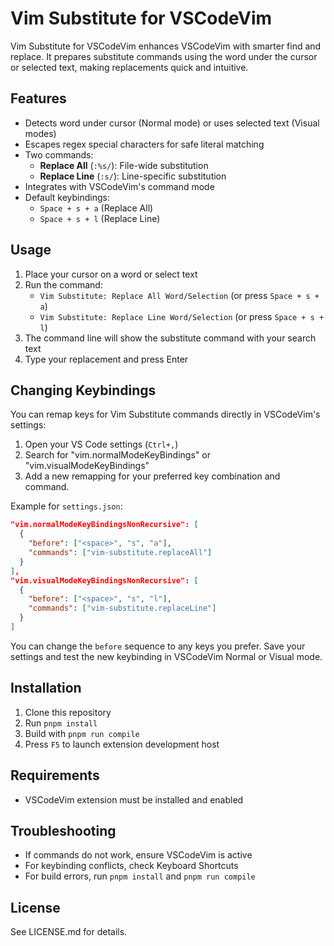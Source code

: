 # Vim Substitute for VSCodeVim

Vim Substitute for VSCodeVim enhances VSCodeVim with smarter find and replace. It prepares substitute commands using the word under the cursor or selected text, making replacements quick and intuitive.

## Features

- Detects word under cursor (Normal mode) or uses selected text (Visual modes)
- Escapes regex special characters for safe literal matching
- Two commands:
  - **Replace All** (`:%s/`): File-wide substitution
  - **Replace Line** (`:s/`): Line-specific substitution
- Integrates with VSCodeVim's command mode
- Default keybindings:
  - `Space + s + a` (Replace All)
  - `Space + s + l` (Replace Line)

## Usage

1. Place your cursor on a word or select text
2. Run the command:
   - `Vim Substitute: Replace All Word/Selection` (or press `Space + s + a`)
   - `Vim Substitute: Replace Line Word/Selection` (or press `Space + s + l`)
3. The command line will show the substitute command with your search text
4. Type your replacement and press Enter

## Changing Keybindings

You can remap keys for Vim Substitute commands directly in VSCodeVim's settings:

1. Open your VS Code settings (`Ctrl+,`)
2. Search for "vim.normalModeKeyBindings" or "vim.visualModeKeyBindings"
3. Add a new remapping for your preferred key combination and command.

Example for `settings.json`:

```json
"vim.normalModeKeyBindingsNonRecursive": [
  {
    "before": ["<space>", "s", "a"],
    "commands": ["vim-substitute.replaceAll"]
  }
],
"vim.visualModeKeyBindingsNonRecursive": [
  {
    "before": ["<space>", "s", "l"],
    "commands": ["vim-substitute.replaceLine"]
  }
]
```

You can change the `before` sequence to any keys you prefer. Save your settings and test the new keybinding in VSCodeVim Normal or Visual mode.

## Installation

1. Clone this repository
2. Run `pnpm install`
3. Build with `pnpm run compile`
4. Press `F5` to launch extension development host

## Requirements

- VSCodeVim extension must be installed and enabled

## Troubleshooting

- If commands do not work, ensure VSCodeVim is active
- For keybinding conflicts, check Keyboard Shortcuts
- For build errors, run `pnpm install` and `pnpm run compile`

## License

See LICENSE.md for details.
